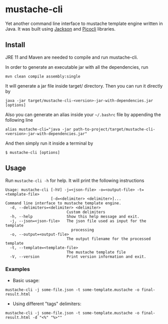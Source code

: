 # mustache-cli
Yet another command line interface to mustache template engine written in Java.
It was built using [Jackson](https://github.com/FasterXML/jackson) and 
[Picocli](https://picocli.info) libraries.

## Install
JRE 11 and Maven are needed to compile and run mustache-cli. 

In order to generate an executable jar with all the dependencies, run

`mvn clean compile assembly:single`

It will generate a jar file inside target/ directory. Then you can run it directly by

`java -jar target/mustache-cli-<version>-jar-with-dependencies.jar [options]`

Also you can generate an alias inside your `~/.bashrc` file by appending the following line

```alias mustache-cli="java -jar path-to-project/target/mustache-cli-<version>-jar-with-dependencies.jar"```

And then simply run it inside a terminal by

`$ mustache-cli [options]`

## Usage

Run `mustache-cli -h` for help. It will print the following instructions

```
Usage: mustache-cli [-hV] -j=<json-file> -o=<output-file> -t=<template-file>
                    [-d=<delimiter> <delimiter>]...
Command line interface to mustache template engine.
  -d, --delimiters=<delimiter> <delimiter>
                           Custom delimiters
  -h, --help               Show this help message and exit.
  -j, --json=<json-file>   The json file used as input for the template
                             processing
  -o, --output=<output-file>
                           The output filename for the processed template
  -t, --template=<template-file>
                           The mustache template file
  -V, --version            Print version information and exit.
```
### Examples

* Basic usage:

`mustache-cli -j some-file.json -t some-template.mustache -o final-result.html`

* Using different "tags" delimiters:

`mustache-cli -j some-file.json -t some-template.mustache -o final-result.html -d "<%" "%>""`
